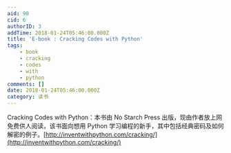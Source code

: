 ```yaml
---
aid: 90
cid: 6
authorID: 3
addTime: 2018-01-24T05:46:00.000Z
title: 'E-book : Cracking Codes with Python'
tags:
    - book
    - cracking
    - codes
    - with
    - python
comments: []
date: 2018-01-24T05:46:00.000Z
category: 读书
---
```


Cracking Codes with Python：本书由 No Starch Press 出版，现由作者放上网免费供人阅读，该书面向想用 Python 学习编程的新手，其中包括经典密码及如何解密的例子。[http://inventwithpython.com/cracking/](http://inventwithpython.com/cracking/)
